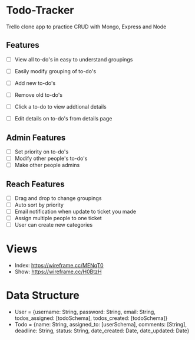 # Todo-Tracker
Trello clone app to practice CRUD with Mongo, Express and Node

## Features
 - [ ] View all to-do's in easy to understand groupings
 - [ ] Easily modify grouping of to-do's
 - [ ] Add new to-do's
 - [ ] Remove old to-do's
 - [ ] Click a to-do to view addtional details
 - [ ] Edit details on to-do's from details page

 
## Admin Features
 - [ ] Set priority on to-do's
 - [ ] Modify other people's to-do's
 - [ ] Make other people admins
 
## Reach Features
 - [ ] Drag and drop to change groupings
 - [ ] Auto sort by priority
 - [ ] Email notification when update to ticket you made
 - [ ] Assign multiple people to one ticket
 - [ ] User can create new categories
 
# Views
 - Index: https://wireframe.cc/MENqT0
 - Show: https://wireframe.cc/H0BtzH
 
# Data Structure
 - User = {username: String, password: String, email: String, todos_assigned: [todoSchema], todos_created: [todoSchema]}
 - Todo = {name: String, assigned_to: [userSchema], comments: [String], deadline: String, status: String, date_created: Date, date_updated: Date}
